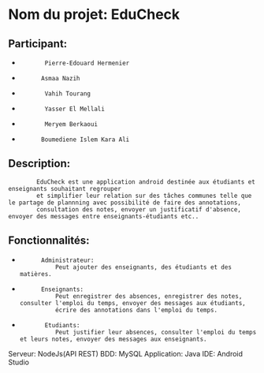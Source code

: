 # Nom du projet: EduCheck

## Participant:
-            Pierre-Edouard Hermenier
-           Asmaa Nazih
-            Vahih Tourang
-            Yasser El Mellali
-            Meryem Berkaoui
-           Boumediene Islem Kara Ali

## Description:
            EduCheck est une application android destinée aux étudiants et enseignants souhaitant regrouper
            et simplifier leur relation sur des tâches communes telle que le partage de plannning avec possibilité de faire des annotations,
            consultation des notes, envoyer un justificatif d'absence, envoyer des messages entre enseignants-étudiants etc..


## Fonctionnalités:
-           Administrateur: 
                Peut ajouter des enseignants, des étudiants et des matières.
-           Enseignants:
                Peut enregistrer des absences, enregistrer des notes, consulter l'emploi du temps, envoyer des messages aux étudiants, 
                écrire des annotations dans l'emploi du temps.
-            Etudiants: 
                Peut justifier leur absences, consulter l'emploi du temps et leurs notes, envoyer des messages aux enseignants.

Serveur: NodeJs(API REST)
BDD: MySQL
Application: Java
IDE: Android Studio
